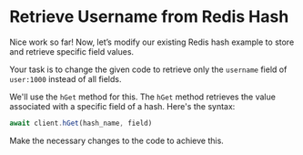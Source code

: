 # Retrieve Username from Redis Hash

Nice work so far! Now, let’s modify our existing Redis hash example to store and retrieve specific field values.

Your task is to change the given code to retrieve only the `username` field of `user:1000` instead of all fields.

We'll use the `hGet` method for this. The `hGet` method retrieves the value associated with a specific field of a hash. Here's the syntax:

```JavaScript
await client.hGet(hash_name, field)
```

Make the necessary changes to the code to achieve this.